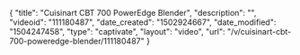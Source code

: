 {
    "title": "Cuisinart CBT 700 PowerEdge Blender",
    "description": "",
    "videoid": "111180487",
    "date_created": "1502924667",
    "date_modified": "1504247458",
    "type": "captivate",
    "layout": "video",
    "url": "\/v\/cuisinart-cbt-700-poweredge-blender\/111180487"
}